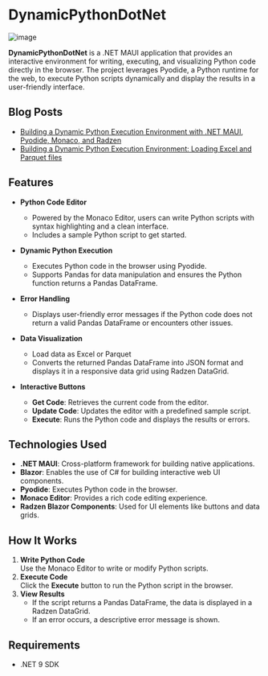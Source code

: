 # DynamicPythonDotNet

![image](https://github.com/user-attachments/assets/61b1d8fd-82de-41a3-ad33-219cea15b48b)

**DynamicPythonDotNet** is a .NET MAUI application that provides an interactive environment for writing, executing, and visualizing Python code directly in the browser. The project leverages Pyodide, a Python runtime for the web, to execute Python scripts dynamically and display the results in a user-friendly interface.

## Blog Posts

- [Building a Dynamic Python Execution Environment with .NET MAUI, Pyodide, Monaco, and Radzen](https://blazorhelpwebsite.com/ViewBlogPost/20073)
- [Building a Dynamic Python Execution Environment: Loading Excel and Parquet files](https://blazorhelpwebsite.com/ViewBlogPost/20074)

## Features

- **Python Code Editor**  
  - Powered by the Monaco Editor, users can write Python scripts with syntax highlighting and a clean interface.  
  - Includes a sample Python script to get started.

- **Dynamic Python Execution**  
  - Executes Python code in the browser using Pyodide.  
  - Supports Pandas for data manipulation and ensures the Python function returns a Pandas DataFrame.

- **Error Handling**  
  - Displays user-friendly error messages if the Python code does not return a valid Pandas DataFrame or encounters other issues.

- **Data Visualization**  
  - Load data as Excel or Parquet
  - Converts the returned Pandas DataFrame into JSON format and displays it in a responsive data grid using Radzen DataGrid.

- **Interactive Buttons**  
  - **Get Code**: Retrieves the current code from the editor.  
  - **Update Code**: Updates the editor with a predefined sample script.  
  - **Execute**: Runs the Python code and displays the results or errors.

## Technologies Used

- **.NET MAUI**: Cross-platform framework for building native applications.  
- **Blazor**: Enables the use of C# for building interactive web UI components.  
- **Pyodide**: Executes Python code in the browser.  
- **Monaco Editor**: Provides a rich code editing experience.  
- **Radzen Blazor Components**: Used for UI elements like buttons and data grids.  

## How It Works

1. **Write Python Code**  
   Use the Monaco Editor to write or modify Python scripts.  
2. **Execute Code**  
   Click the **Execute** button to run the Python script in the browser.  
3. **View Results**  
   - If the script returns a Pandas DataFrame, the data is displayed in a Radzen DataGrid.  
   - If an error occurs, a descriptive error message is shown.

## Requirements

- .NET 9 SDK  
